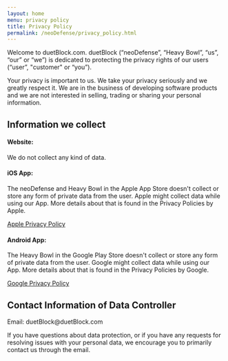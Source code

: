 ```yaml
---
layout: home
menu: privacy policy
title: Privacy Policy
permalink: /neoDefense/privacy_policy.html
---
```



<p>Welcome to duetBlock.com. duetBlock (“neoDefense”, “Heavy Bowl”, “us”, “our” or “we”) is dedicated to protecting the privacy rights of our users (“user”, "customer" or “you”).</p>
<p>Your privacy is important to us. We take your privacy seriously and we greatly respect it. We are in the business of developing software products and we are not interested in selling, trading or sharing your personal information.</p>

## Information we collect
<h4>Website:</h4>
<p>	We do not collect any kind of data.	</p>
<h4>iOS App:</h4>
<p>The neoDefense and Heavy Bowl in the Apple App Store doesn't collect or store any form of private data from the user. Apple might collect data while using our App. More details about that is found in the Privacy Policies by Apple.</p>
<p><a href="https://www.apple.com/legal/privacy/" target="_blank">Apple Privacy Policy </a></p>

<h4>Android App:</h4>
<p>The Heavy Bowl in the Google Play Store doesn't collect or store any form of private data from the user. Google might collect data while using our App. More details about that is found in the Privacy Policies by Google.</p>
<p><a href="https://policies.google.com/privacy" target="_blank">Google Privacy Policy </a></p>

## Contact Information of Data Controller
<p>Email: duetBlock@duetBlock.com</p>
<p>If you have questions about data protection, or if you have any requests for resolving issues with your personal data, we encourage you to primarily contact us through the email.</p>
